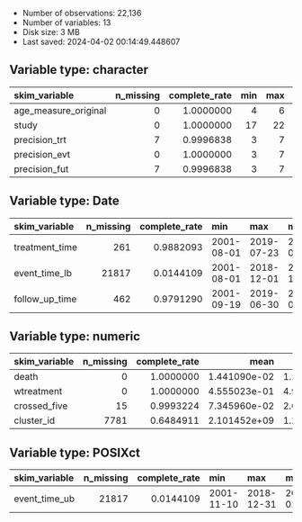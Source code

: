 
- Number of observations: 22,136
- Number of variables: 13
- Disk size: 3 MB
- Last saved: 2024-04-02 00:14:49.448607


## Variable type: character
|skim_variable        | n_missing| complete_rate| min| max| empty| n_unique| whitespace|
|:--------------------|---------:|-------------:|---:|---:|-----:|--------:|----------:|
|age_measure_original |         0|     1.0000000|   4|   6|     0|        4|          0|
|study                |         0|     1.0000000|  17|  22|     0|       11|          0|
|precision_trt        |         7|     0.9996838|   3|   7|     0|        4|          0|
|precision_evt        |         0|     1.0000000|   3|   7|     0|        5|          0|
|precision_fut        |         7|     0.9996838|   3|   7|     0|        4|          0|

## Variable type: Date
|skim_variable  | n_missing| complete_rate|min        |max        |median     | n_unique|
|:--------------|---------:|-------------:|:----------|:----------|:----------|--------:|
|treatment_time |       261|     0.9882093|2001-08-01 |2019-07-23 |2013-07-01 |      252|
|event_time_lb  |     21817|     0.0144109|2001-08-01 |2018-12-01 |2012-11-26 |      105|
|follow_up_time |       462|     0.9791290|2001-09-19 |2019-06-30 |2015-09-07 |      413|

## Variable type: numeric
|skim_variable | n_missing| complete_rate|         mean|           sd|      p0|        p25|        p50|        p75|       p100|hist  |
|:-------------|---------:|-------------:|------------:|------------:|-------:|----------:|----------:|----------:|----------:|:-----|
|death         |         0|     1.0000000| 1.441090e-02| 1.191800e-01|       0|          0|          0|          0|          1|▇▁▁▁▁ |
|wtreatment    |         0|     1.0000000| 4.555023e-01| 4.980273e-01|       0|          0|          0|          1|          1|▇▁▁▁▇ |
|crossed_five  |        15|     0.9993224| 7.345960e-02| 2.608953e-01|       0|          0|          0|          0|          1|▇▁▁▁▁ |
|cluster_id    |      7781|     0.6484911| 2.101452e+09| 1.218895e+09| 3231856| 1084261665| 2052755516| 3158532144| 4292269349|▇▇▇▇▇ |

## Variable type: POSIXct
|skim_variable | n_missing| complete_rate|min        |max        |median     | n_unique|
|:-------------|---------:|-------------:|:----------|:----------|:----------|--------:|
|event_time_ub |     21817|     0.0144109|2001-11-10 |2018-12-31 |2015-01-19 |      126|
